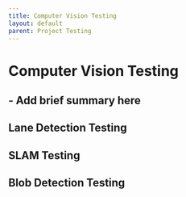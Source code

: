 ```yaml
---
title: Computer Vision Testing
layout: default
parent: Project Testing
---
```


# Computer Vision Testing
## - Add brief summary here

## Lane Detection Testing

## SLAM Testing 

## Blob Detection Testing
